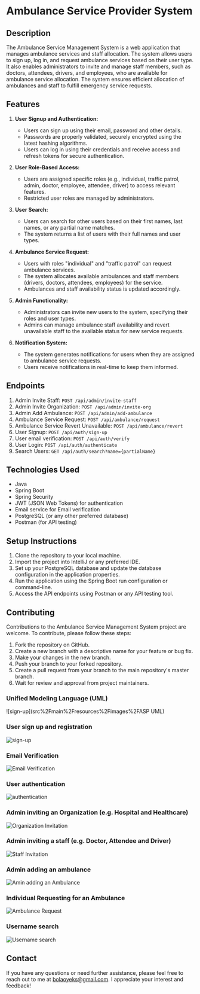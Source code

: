 # Ambulance Service Provider System

## Description

The Ambulance Service Management System is a web application that manages ambulance services and staff allocation. The system allows users to sign up, log in, and request ambulance services based on their user type. It also enables administrators to invite and manage staff members, such as doctors, attendees, drivers, and employees, who are available for ambulance service allocation. The system ensures efficient allocation of ambulances and staff to fulfill emergency service requests.

## Features

1. **User Signup and Authentication:**
    - Users can sign up using their email, password and other details.
    - Passwords are properly validated, securely encrypted using the latest hashing algorithms.
    - Users can log in using their credentials and receive access and refresh tokens for secure authentication.

2. **User Role-Based Access:**
    - Users are assigned specific roles (e.g., individual, traffic patrol, admin, doctor, employee, attendee, driver) to access relevant features.
    - Restricted user roles are managed by administrators.

3. **User Search:**
    - Users can search for other users based on their first names, last names, or any partial name matches.
    - The system returns a list of users with their full names and user types.

4. **Ambulance Service Request:**
    - Users with roles "individual" and "traffic patrol" can request ambulance services.
    - The system allocates available ambulances and staff members (drivers, doctors, attendees, employees) for the service.
    - Ambulances and staff availability status is updated accordingly.

5. **Admin Functionality:**
    - Administrators can invite new users to the system, specifying their roles and user types.
    - Admins can manage ambulance staff availability and revert unavailable staff to the available status for new service requests.

6. **Notification System:**
    - The system generates notifications for users when they are assigned to ambulance service requests.
    - Users receive notifications in real-time to keep them informed.

## Endpoints

1. Admin Invite Staff: `POST /api/admin/invite-staff`
2. Admin Invite Organization: `POST /api/admin/invite-org`
3. Admin Add Ambulance: `POST /api/admin/add-ambulance`
4. Ambulance Service Request: `POST /api/ambulance/request`
5. Ambulance Service Revert Unavailable: `POST /api/ambulance/revert`
6. User Signup: `POST /api/auth/sign-up`
6. User email verification: `POST /api/auth/verify`
7. User Login: `POST /api/auth/authenticate`
8. Search Users: `GET /api/auth/search?name={partialName}`

## Technologies Used

- Java
- Spring Boot
- Spring Security
- JWT (JSON Web Tokens) for authentication
- Email service for Email verification
- PostgreSQL (or any other preferred database)
- Postman (for API testing)

## Setup Instructions

1. Clone the repository to your local machine.
2. Import the project into IntelliJ or any preferred IDE.
3. Set up your PostgreSQL database and update the database configuration in the application properties.
4. Run the application using the Spring Boot run configuration or command-line.
5. Access the API endpoints using Postman or any API testing tool.

## Contributing

Contributions to the Ambulance Service Management System project are welcome. To contribute, please follow these steps:

1. Fork the repository on GitHub.
2. Create a new branch with a descriptive name for your feature or bug fix.
3. Make your changes in the new branch.
4. Push your branch to your forked repository.
5. Create a pull request from your branch to the main repository's master branch.
6. Wait for review and approval from project maintainers.


### Unified Modeling Language (UML)
![sign-up](src%2Fmain%2Fresources%2Fimages%2FASP UML)

### User sign up and registration
![sign-up](src%2Fmain%2Fresources%2Fimages%2Fimg_7.png)

### Email Verification
![Email Verification](src%2Fmain%2Fresources%2Fimages%2Fimg_5.png)

### User authentication
![authentication](src%2Fmain%2Fresources%2Fimages%2Fimg.png)

### Admin inviting an Organization (e.g. Hospital and Healthcare)
![Organization Invitation](src%2Fmain%2Fresources%2Fimages%2Fimg_1.png)

### Admin inviting a staff (e.g. Doctor, Attendee and Driver)
![Staff Invitation](src%2Fmain%2Fresources%2Fimages%2Fimg_3.png)

### Admin adding an ambulance
![Amin adding an Ambulance](src%2Fmain%2Fresources%2Fimages%2Fimg_2.png)

### Individual Requesting for an Ambulance
![Ambulance Request](src%2Fmain%2Fresources%2Fimages%2Fimg_4.png)

### Username search
![Username search](src%2Fmain%2Fresources%2Fimages%2Fimg_6.png)


## Contact

If you have any questions or need further assistance, please feel free to reach out to me at [bolaoyeks@gmail.com](mailto:bolaoyeks@gmail.com). I appreciate your interest and feedback!
